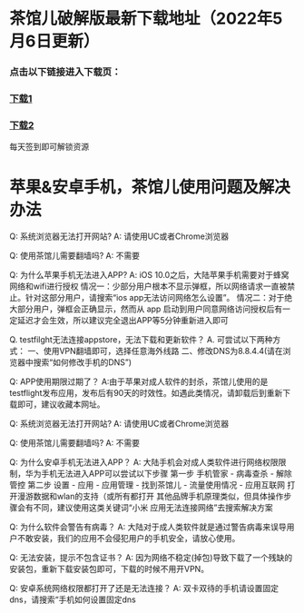 # 茶馆儿破解版最新下载地址（2022年5月6日更新）

### 点击以下链接进入下载页：
### [下载1](https://didi.aff004.app/aff-D8KF)<br> 
### [下载2](https://cg.fyicrn.com/?code=U2ZB)<br>
每天签到即可解锁资源

# 苹果&安卓手机，茶馆儿使用问题及解决办法
Q: 系统浏览器无法打开网站?
A: 请使用UC或者Chrome浏览器

Q: 使用茶馆儿需要翻墙吗?
A: 不需要

Q: 为什么苹果手机无法进入APP?
A: iOS 10.0之后，大陆苹果手机需要对于蜂窝网络和wifi进行授权
情况一：少部分用户根本不显示弹框，所以网络请求一直被禁止。针对这部分用户，请搜索“ios app无法访问网络怎么设置”。
情况二：对于绝大部分用户，弹框会正确显示，然而从 app 启动到用户同意网络访问授权后有一定延迟才会生效，所以建议完全退出APP等5分钟重新进入即可

Q. testfilght无法连接appstore，无法下载和更新软件？
A. 可尝试以下两种方式：
一、使用VPN翻墙即可，选择任意海外线路
二、修改DNS为8.8.4.4(请在浏览器中搜索“如何修改手机的DNS”)

Q: APP使用期限过期了？
A:由于苹果对成人软件的封杀，茶馆儿使用的是testflight发布应用，发布后有90天的时效性。如遇此类情况，请卸载后到重新下载即可，建议收藏本网址。

Q: 系统浏览器无法打开网站?
A: 请使用UC或者Chrome浏览器

Q: 使用茶馆儿需要翻墙吗?
A: 不需要

Q: 为什么安卓手机无法进入APP？
A: 大陆手机会对成人类软件进行网络权限限制，华为手机无法进入APP可以尝试以下步骤
第一步 手机管家 - 病毒查杀 - 解除管控
第二步 设置 - 应用 - 应用管理 - 找到茶馆儿 - 流量使用情况 - 应用互联网 打开漫游数据和wlan的支持（或所有都打开
其他品牌手机原理类似，但具体操作步骤会有不同，建议使用这类关键词“小米 应用无法连接网络”去搜索解决方案

Q: 为什么软件会警告有病毒？
A: 大陆对于成人类软件就是通过警告病毒来误导用户不敢安装，我们的应用不会侵犯用户的手机安全，请放心使用。

Q: 无法安装，提示不包含证书？
A: 因为网络不稳定(掉包)导致下载了一个残缺的安装包，重新下载安装包即可，下载的时候不用开VPN。

Q: 安卓系统网络权限都打开了还是无法连接？
A: 双卡双待的手机请设置固定dns，请搜索“手机如何设置固定dns





